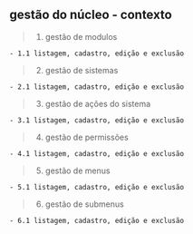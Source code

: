 ## gestão do núcleo - contexto

> 1. gestão de modulos

    - 1.1 listagem, cadastro, edição e exclusão

> 2. gestão de sistemas

    - 2.1 listagem, cadastro, edição e exclusão

> 3. gestão de ações do sistema

    - 3.1 listagem, cadastro, edição e exclusão

> 4. gestão de permissões

    - 4.1 listagem, cadastro, edição e exclusão

> 5. gestão de menus

    - 5.1 listagem, cadastro, edição e exclusão

> 6. gestão de submenus

    - 6.1 listagem, cadastro, edição e exclusão
